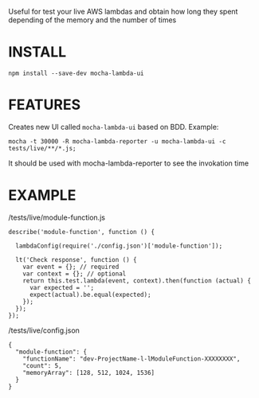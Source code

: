 Useful for test your live AWS lambdas and obtain how long they spent depending of the memory and the number of times

INSTALL
=======

    npm install --save-dev mocha-lambda-ui


FEATURES
========

Creates new UI called `mocha-lambda-ui` based on BDD. Example:

    mocha -t 30000 -R mocha-lambda-reporter -u mocha-lambda-ui -c tests/live/**/*.js;

It should be used with mocha-lambda-reporter to see the invokation time


EXAMPLE
=======

/tests/live/module-function.js

    describe('module-function', function () {

      lambdaConfig(require('./config.json')['module-function']);

      lt('Check response', function () {
        var event = {}; // required
        var context = {}; // optional
        return this.test.lambda(event, context).then(function (actual) {
          var expected = '';
          expect(actual).be.equal(expected);
        });
      });
    });

/tests/live/config.json

    {
      "module-function": {
        "functionName": "dev-ProjectName-l-lModuleFunction-XXXXXXXX",
        "count": 5,
        "memoryArray": [128, 512, 1024, 1536]
      }
    }
